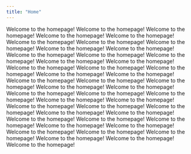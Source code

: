 ```yaml
---
title: "Home"
---
```

Welcome to the homepage!
Welcome to the homepage!
Welcome to the homepage!
Welcome to the homepage!
Welcome to the homepage!
Welcome to the homepage!
Welcome to the homepage!
Welcome to the homepage!
Welcome to the homepage!
Welcome to the homepage!
Welcome to the homepage!
Welcome to the homepage!
Welcome to the homepage!
Welcome to the homepage!
Welcome to the homepage!
Welcome to the homepage!
Welcome to the homepage!
Welcome to the homepage!
Welcome to the homepage!
Welcome to the homepage!
Welcome to the homepage!
Welcome to the homepage!
Welcome to the homepage!
Welcome to the homepage!
Welcome to the homepage!
Welcome to the homepage!
Welcome to the homepage!
Welcome to the homepage!
Welcome to the homepage!
Welcome to the homepage!
Welcome to the homepage!
Welcome to the homepage!
Welcome to the homepage!
Welcome to the homepage!
Welcome to the homepage!
Welcome to the homepage!
Welcome to the homepage!
Welcome to the homepage!
Welcome to the homepage!
Welcome to the homepage!
Welcome to the homepage!
Welcome to the homepage!
Welcome to the homepage!
Welcome to the homepage!
Welcome to the homepage!
Welcome to the homepage!


